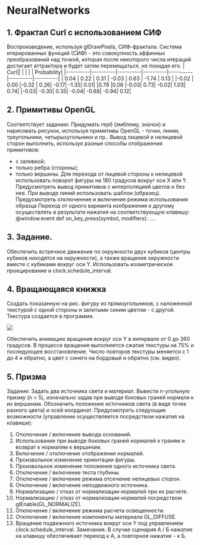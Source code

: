 # NeuralNetworks

## 1. Фрактал Curl с использованием СИФ
Воспроизведение, используя glDrawPixels, СИФ-фрактала.
Система итерированных функций (СИФ) - это совокупность аффинных преобразований над точкой, которая после некоторого числа итераций достигает аттрактора и будет затем перемещаться, не покидая его.
|  Curl||  |  |  | | Probability|
|----------|----------|----------|----------|----------|----------|----------|
| 0.04 | 0.22 | 0.31 | -0.03 | 0.63 | -1.74 | 0.13 |
|-0.02 | 0.00	|-0.32 |	0.26|	-0.17|	-1.35|	0.01|
|0.79	|0.06	|-0.03|	0.73|	-0.02|	1.03|	0.74|
|-0.03|	-0.30|	0.35|	-0.04|	-0.68|	-0.94|	0.12|

## 2. Примитивы OpenGL
Соответствует заданию: 
Придумать герб (эмблему, значок) и нарисовать рисунок, используя примитивы OpenGL - точки, линии, треугольники, четырыхугольники и пр..
Вывод лицевой и нелицевой сторон выполнить, используя разные способы отображения примитивов:
- с заливкой;
- только ребра (стороны);
- только вершины.
Для перехода от лицевой стороны к нелицевой использовать поворот фигуры на 180 градусов вокруг оси  Х или Y.
Предусмотреть вывод примитивов с интерполяцией цветов и без нее.
При выводе линий использовать шаблон (образец). Предусмотреть отключенние и включение режима использования образца
Переход от одного варианта изображения к другому осуществлять в результате нажатия на соответствующую клавишу:
@window.event
def on_key_press(symbol, modifiers):
    ....
 
## 3. Задание.
Обеспечить встречное движение по окружности двух кубиков (центры кубиков находятся на окружности), а также вращение окружности вместе с кубиками вокруг оси Y. Использовать изометрическое проецирование и clock.schedule_interval.

## 4. Вращающаяся книжка
Создать показанную на рис. фигуру из прямоугольников, с наложенной текстурой с одной стороны и залитыми синим цветом - с другой. Текстура создается в программе.

![](https://github.com/ernsterfickfacker/ComputerGraphics/4.gif)


Обеспечить анимацию вращения вокруг оси Y в интервале от 0 до 360 градусов. В процессе вращения выполняется сжатие текстуры на 75% и последующее восстановление.  Число повторов текстуры меняется с 1 до 4 и обратно, а цвет с синего на бордовый и обратно (см. видео).

 
## 5. Призма
Задание: 
Задать два источника света и материал.
Вывести n-угольную призму (n > 5), изначально задав при выводе боковых граней нормали к их вершинам.
Обозначить положение источников света (в виде точек разного цвета) и осей координат.
Предусмотреть следующие возможности (управление осуществляется посредством нажатия на клавиши): 
1. Отключение / включение вывода оснований. 
2. Использование при выводе боковых граней нормалей к граням и возврат к нормалям к вершинам. 
3. Включение / отключение отображения нормалей. 
4. Произвольное изменение ориентации фигуры. 
5. Произвольное изменение положения одного источника света. 
6. Отключение / включение теста глубины. 
7. Отключение / включение режима отсечение нелицевых сторон. 
8. Отключение / включение неподвижного источника. 
9. Нормализацию / отказ от нормализации нормалей при их расчете. 
10. Нормализацию / отказ от нормализации нормалей посредством glEnable(GL_NORMALIZE). 
11. Отключение / включение режима расчета освещенности. 
12. Отключение / включение компоненты материала GL_DIFFUSE. 
13. Вращение подвижного источника вокруг оси Y под управлением clock.schedule_interval. 
Замечание. В случае сценария А / Б нажатие на клавишу обеспечивает переход к А, а повторное нажатие - к Б.
